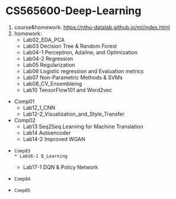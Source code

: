 # CS565600-Deep-Learning
1. course&homework: https://nthu-datalab.github.io/ml/index.html
2. homework: 
	* Lab02_EDA_PCA
	* Lab03 Decision Tree & Random Forest
	* Lab04-1 Perceptron, Adaline, and Optimization
	* Lab04-2 Regression
	* Lab05 Regularization 
	* Lab06 Logistic regression and Evaluation metrics 
	* Lab07 Non-Parametric Methods & SVMs
	* Lab08_CV_Ensembleing
	* Lab10 TensorFlow101 and Word2vec
  *	Comp01 
	* Lab12_1_CNN
	* Lab12-2_Visualization_and_Style_Transfer
  *	Comp02  
	* Lab13 Seq2Seq Learning for Machine Translation 
	* Lab14 Autoencoder
	* Lab14-2 Improved WGAN
  *     Comp03  
        * Lab16-1 Q_Learning
	* Lab17-1 DQN & Policy Network
  *     Comp04  
  *     Comp05  
